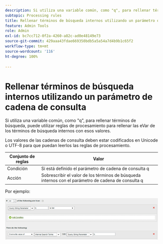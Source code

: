 ```yaml
---
description: Si utiliza una variable común, como "q", para rellenar términos de búsqueda, puede utilizar reglas de procesamiento para rellenar las eVar de los términos de búsqueda internos con esos valores.
subtopic: Processing rules
title: Rellenar términos de búsqueda internos utilizando un parámetro de cadena de consulta
feature: Admin Tools
role: Admin
exl-id: bc7cc712-0f2a-4260-a82c-ad0e48149e73
source-git-commit: 429aaa43fdae669350bdb5a5a54a7d4b9b1c65f2
workflow-type: tm+mt
source-wordcount: '116'
ht-degree: 100%

---
```


# Rellenar términos de búsqueda internos utilizando un parámetro de cadena de consulta

Si utiliza una variable común, como &quot;q&quot;, para rellenar términos de búsqueda, puede utilizar reglas de procesamiento para rellenar las eVar de los términos de búsqueda internos con esos valores.

Los valores de las cadenas de consulta deben estar codificados en Unicode o UTF-8 para que puedan leerlos las reglas de procesamiento.

| Conjunto de reglas | Valor |
|---|---|
| Condición | Si está definido el parámetro de cadena de consulta q |
| Acción | Sobrescribir el valor de los términos de búsqueda internos con el parámetro de cadena de consulta q |

Por ejemplo:

![](assets/populate-internal-search-terms.png)
